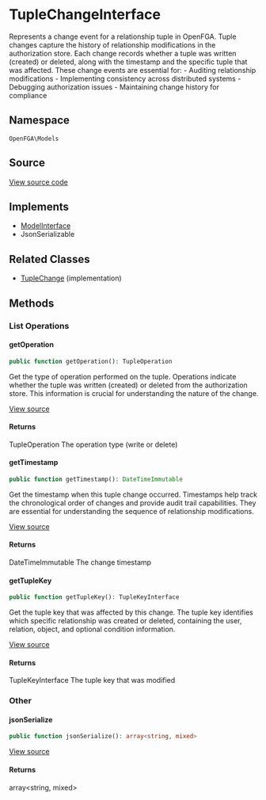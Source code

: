 # TupleChangeInterface

Represents a change event for a relationship tuple in OpenFGA. Tuple changes capture the history of relationship modifications in the authorization store. Each change records whether a tuple was written (created) or deleted, along with the timestamp and the specific tuple that was affected. These change events are essential for: - Auditing relationship modifications - Implementing consistency across distributed systems - Debugging authorization issues - Maintaining change history for compliance

## Namespace
`OpenFGA\Models`

## Source
[View source code](https://github.com/evansims/openfga-php/blob/main/src/Models/TupleChangeInterface.php)

## Implements
* [ModelInterface](ModelInterface.md)
* JsonSerializable

## Related Classes
* [TupleChange](Models/TupleChange.md) (implementation)



## Methods

                                                                        
### List Operations
#### getOperation


```php
public function getOperation(): TupleOperation
```

Get the type of operation performed on the tuple. Operations indicate whether the tuple was written (created) or deleted from the authorization store. This information is crucial for understanding the nature of the change.

[View source](https://github.com/evansims/openfga-php/blob/main/src/Models/TupleChangeInterface.php#L39)


#### Returns
TupleOperation
 The operation type (write or delete)

#### getTimestamp


```php
public function getTimestamp(): DateTimeImmutable
```

Get the timestamp when this tuple change occurred. Timestamps help track the chronological order of changes and provide audit trail capabilities. They are essential for understanding the sequence of relationship modifications.

[View source](https://github.com/evansims/openfga-php/blob/main/src/Models/TupleChangeInterface.php#L50)


#### Returns
DateTimeImmutable
 The change timestamp

#### getTupleKey


```php
public function getTupleKey(): TupleKeyInterface
```

Get the tuple key that was affected by this change. The tuple key identifies which specific relationship was created or deleted, containing the user, relation, object, and optional condition information.

[View source](https://github.com/evansims/openfga-php/blob/main/src/Models/TupleChangeInterface.php#L61)


#### Returns
TupleKeyInterface
 The tuple key that was modified

### Other
#### jsonSerialize


```php
public function jsonSerialize(): array<string, mixed>
```


[View source](https://github.com/evansims/openfga-php/blob/main/src/Models/TupleChangeInterface.php#L67)


#### Returns
array&lt;string, mixed&gt;

